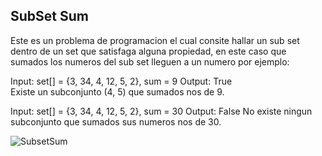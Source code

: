 ## SubSet Sum
Este es un problema de programacion el cual consite hallar un sub set dentro de un set que satisfaga alguna propiedad, en este caso que sumados los numeros del sub set lleguen a un numero por ejemplo:

Input: set[] = {3, 34, 4, 12, 5, 2}, sum = 9
Output: True  
Existe un subconjunto (4, 5) que sumados nos de 9.

Input: set[] = {3, 34, 4, 12, 5, 2}, sum = 30
Output: False
No existe ningun subconjunto que sumados sus numeros nos de 30.

![SubsetSum](https://www.google.com/url?sa=i&url=https%3A%2F%2Fwww.simplilearn.com%2Ftutorials%2Fdata-structure-tutorial%2Fsubset-sum-problem&psig=AOvVaw1UfOZYXUcFSy3kU13Md3aU&ust=1666807700494000&source=images&cd=vfe&ved=0CA0QjRxqFwoTCIDD9dj8-_oCFQAAAAAdAAAAABAE)